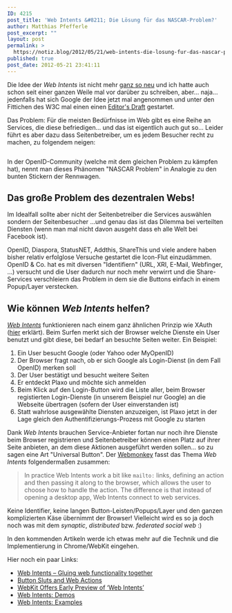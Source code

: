 ```yaml
---
ID: 4215
post_title: 'Web Intents &#8211; Die Lösung für das NASCAR-Problem?'
author: Matthias Pfefferle
post_excerpt: ""
layout: post
permalink: >
  https://notiz.blog/2012/05/21/web-intents-die-losung-fur-das-nascar-problem/
published: true
post_date: 2012-05-21 23:41:11
---
```

<!-- wp:paragraph -->
<p>Die Idee der <em>Web Intents</em> ist nicht mehr <a href="http://indiewebcamp.com/Standardizing_Web_Intents">ganz so neu</a> und ich hatte auch schon seit einer ganzen Weile mal vor darüber zu schreiben, aber... naja... jedenfalls hat sich Google der Idee jetzt mal angenommen und unter den Fittichen des W3C mal einen einen <a href="http://dvcs.w3.org/hg/web-intents/raw-file/tip/spec/Overview.html">Editor&#x27;s Draft</a> gestartet.</p>
<!-- /wp:paragraph -->

<!-- wp:paragraph -->
<p>Das Problem: Für die meisten Bedürfnisse im Web gibt es eine Reihe an Services, die diese befriedigen... und das ist eigentlich auch gut so... Leider führt es aber dazu dass Seitenbetreiber, um es jedem Besucher recht zu machen, zu folgendem neigen:</p>
<!-- /wp:paragraph -->

<!-- wp:image {"align":"center"} -->
<figure class="wp-block-image aligncenter"><img src="https://notiz.blog/wp-content/uploads/2012/04/need_for_webintents.jpg" alt="" /></figure>
<!-- /wp:image -->

<!-- wp:paragraph -->
<p>In der OpenID-Community (welche mit dem gleichen Problem zu kämpfen hat), nennt man dieses Phänomen &quot;NASCAR Problem&quot; in Analogie zu den bunten Stickern der Rennwagen.</p>
<!-- /wp:paragraph -->

<!-- wp:heading -->
<h2>Das große Problem des dezentralen Webs!</h2>
<!-- /wp:heading -->

<!-- wp:paragraph -->
<p>Im Idealfall sollte aber nicht der Seitenbetreiber die Services auswählen sondern der Seitenbesucher ...und genau das ist das Dilemma bei verteilten Diensten (wenn man mal nicht davon ausgeht dass eh alle Welt bei Facebook ist).</p>
<!-- /wp:paragraph -->

<!-- wp:paragraph -->
<p>OpenID, Diaspora, StatusNET, Addthis, ShareThis und viele andere haben bisher relativ erfolglose Versuche gestartet die Icon-Flut einzudämmen. OpenID &amp; Co. hat es mit diversen &quot;Identifiern&quot; (URL, XRI, E-Mail, Webfinger, ...) versucht und die User dadurch nur noch mehr verwirrt und die Share-Services verschleiern das Problem in dem sie die Buttons einfach in einem Popup/Layer verstecken.</p>
<!-- /wp:paragraph -->

<!-- wp:heading -->
<h2>Wie können <em>Web Intents</em> helfen?</h2>
<!-- /wp:heading -->

<!-- wp:paragraph -->
<p><em><a href="http://webintents.org/">Web Intents</a></em> funktionieren nach einem ganz ähnlichen Prinzip wie XAuth (<a href="https://notiz.blog/2010/06/02/openweb-notizen-xauth-oexchange-firefox-sync-rdfa/">hier</a> erklärt). Beim Surfen merkt sich der Browser welche Dienste ein User benutzt und gibt diese, bei bedarf an besuchte Seiten weiter. Ein Beispiel:</p>
<!-- /wp:paragraph -->

<!-- wp:list -->
<ol>
    <li>Ein User besucht Google (oder Yahoo oder MyOpenID)</li>
    <li>Der Browser fragt nach, ob er sich Google als Login-Dienst (in dem Fall OpenID) merken soll</li>
    <li>Der User bestätigt und besucht weitere Seiten</li>
    <li>Er entdeckt Plaxo und möchte sich anmelden</li>
    <li>Beim Klick auf den Login-Button wird die Liste aller, beim Browser registierten Login-Dienste (in unserem Beispiel nur Google) an die Webseite übertragen (sofern der User einverstanden ist)</li>
    <li>Statt wahrlose ausgewählte Diensten anzuzeigen, ist Plaxo jetzt in der Lage gleich den Authentifizierungs-Prozess mit Google zu starten</li>
</ol>
<!-- /wp:list -->

<!-- wp:paragraph -->
<p>Dank <em>Web Intents</em> brauchen Service-Anbieter fortan nur noch ihre Dienste beim Browser registrieren und Seitenbetreiber können einen Platz auf ihrer Seite anbieten, an dem diese Aktionen ausgeführt werden sollen... so zu sagen eine Art &quot;Universal Button&quot;. Der <a href="http://www.webmonkey.com/2012/05/webkit-offers-early-preview-of-web-intents/">Webmonkey</a> fasst das Thema <em>Web Intents</em> folgendermaßen zusammen:</p>
<!-- /wp:paragraph -->

<!-- wp:quote -->
<blockquote class="wp-block-quote">
    <p>In practice Web Intents work a bit like <code>mailto:</code> links, defining an action and then passing it along to the browser, which allows the user to choose how to handle the action. The difference is that instead of opening a desktop app, Web Intents connect to web services.</p>
</blockquote>
<!-- /wp:quote -->

<!-- wp:paragraph -->
<p>Keine Identifier, keine langen Button-Leisten/Popups/Layer und den ganzen komplizierten Käse übernimmt der Browser! Vielleicht wird es so ja doch noch was mit dem <em>synaptic</em>, <em>distributed</em> bzw. <em>federated social web</em> :)</p>
<!-- /wp:paragraph -->

<!-- wp:paragraph -->
<p>In den kommenden Artikeln werde ich etwas mehr auf die Technik und die Implementierung in Chrome/WebKit eingehen.</p>
<!-- /wp:paragraph -->

<!-- wp:paragraph -->
<p>Hier noch ein paar Links:</p>
<!-- /wp:paragraph -->

<!-- wp:list -->
<ul>
    <li><a href="http://glennjones.net/2011/08/web-intentsgluing-web-functionality-together/">Web Intents – Gluing web functionality together</a></li>
    <li><a href="http://www.flatfrogblog.com/2011/08/07/web-actions/">Button Sluts and Web Actions</a></li>
    <li><a href="http://www.webmonkey.com/2012/05/webkit-offers-early-preview-of-web-intents/">WebKit Offers Early Preview of ‘Web Intents’</a></li>
    <li><a href="http://demos.webintents.org/">Web Intents: Demos</a></li>
    <li><a href="http://examples.webintents.org/">Web Intents: Examples</a></li>
</ul>
<!-- /wp:list -->